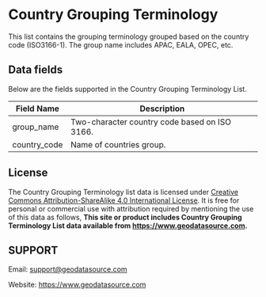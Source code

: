 # Country Grouping Terminology
This list contains the grouping terminology grouped based on the country code (ISO3166-1). The group name includes APAC, EALA, OPEC, etc.

## Data fields
Below are the fields supported in the Country Grouping Terminology List.

|Field Name|Description|
|---|---|
|group_name|Two-character country code based on ISO 3166.|
|country_code|Name of countries group.|


## License
The Country Grouping Terminology list data is licensed under [Creative Commons Attribution-ShareAlike 4.0 International License](https://creativecommons.org/licenses/by-sa/4.0/). It is free for personal or commercial use with attribution required by mentioning the use of this data as follows,
**This site or product includes Country Grouping Terminology List data available from <a href="https://www.geodatasource.com">https://www.geodatasource.com</a>.**


## SUPPORT
Email: support@geodatasource.com

Website: https://www.geodatasource.com